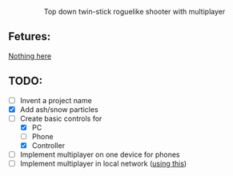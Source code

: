 <p align="center">
    Top down twin-stick roguelike shooter with multiplayer
</p>

## Fetures:
[Nothing here](https://youtu.be/dQw4w9WgXcQ)
## TODO:
- [ ] Invent a project name
- [x] Add ash/snow particles
- [ ] Create basic controls for
    - [x] PC
    - [ ] Phone
    - [x] Controller
- [ ] Implement multiplayer on one device for phones
- [ ] Implement multiplayer in local network ([using this](https://github.com/henriquelalves/godoteasylan/tree/master))
